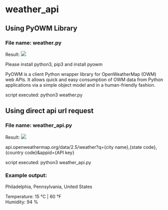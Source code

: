 # weather_api

## Using PyOWM Library
### File name: weather.py

Result:
![](result.gif)

Please install python3, pip3 and install pyowm 

PyOWM is a client Python wrapper library for OpenWeatherMap (OWM) web APIs. It allows quick and easy consumption of OWM data from Python applications via a simple object model and in a human-friendly fashion.

script executed: python3 weather.py

## Using direct api url request
### File name: weather_api.py

Result:
![](result_api.gif)

api.openweathermap.org/data/2.5/weather?q={city name},{state code},{country code}&appid={API key}

script executed: python3 weather_api.py

### Example output:
Philadelphia, Pennsylvania, United States   

Temperature: 15 °C | 60 °F    
Humidity: 94 %    

